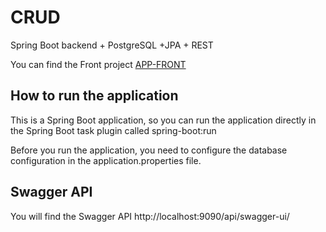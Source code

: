 # CRUD
Spring Boot backend + PostgreSQL +JPA + REST

You can find the Front project [APP-FRONT](https://github.com/guerreroeileen/CRUD-APP)

## How to run the application
This is a Spring Boot application, so you can run the application directly in
the Spring Boot task plugin called spring-boot:run

Before you run the application, you need to configure the database configuration in
the application.properties file.

## Swagger API

You will find the Swagger API http://localhost:9090/api/swagger-ui/
